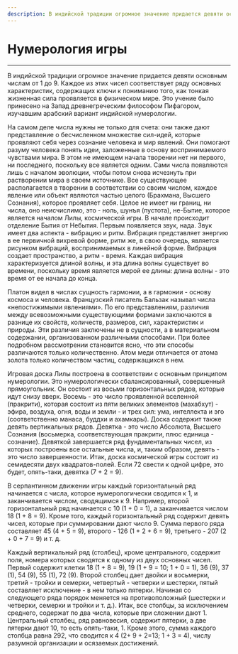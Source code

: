 ```yaml
---
description: В индийской традиции огромное значение придается девяти основным числам от 1 до 9. Каждое из этих чисел соответствует ряду основных характеристик, содержащих ключи к пониманию того, как тонкая жизненная сила проявляется в физическом мире.
---
```

# Нумерология игры 


---
В индийской традиции огромное значение придается девяти основным числам от 1 до 9. Каждое из этих чисел соответствует ряду основных характеристик, содержащих ключи к пониманию того, как тонкая жизненная сила проявляется в физическом мире. Это учение было принесено на Запад древнегреческим философом Пифагором, изучавшим арабский вариант индийской нумерологии. 

На самом деле числа нужны не только для счета: они также дают представление о бесчисленном множестве сил-идей, которые проявляют себя через сознание человека и мир явлений. Они помогают разуму человека понять идеи, заложенные в основу воспринимаемого чувствами мира. В этом не имеющем начала творении нет ни первого, ни последнего, поскольку все является одним. Сами числа появляются лишь с началом эволюции, чтобы потом снова исчезнуть при растворении мира в своем источнике. Все существующее располагается в творении в соответствии со своим числом, каждое явление или объект являются частью целого (Брахмана, Высшего Сознания), которое проявляет себя. Целое не имеет ни границ, ни числа, оно неисчислимо, это - ноль, шунъя (пустота), не-Бытие, которое является началом Лилы, космической игры. В начале происходит отделение Бытия от Небытия. Первым появляется звук, нада. Звук имеет два аспекта - вибрацию и ритм. Вибрация представляет энергию в ее первичной вихревой форме, ритм же, в свою очередь, является рисунком вибраций, воспринимаемых в линейной форме. Вибрация создает пространство, а ритм - время. Каждая вибрация характеризуется длиной волны, и эта длина волны существует во времени, поскольку время является мерой ее длины: длина волны - это время от ее начала до конца. 

Платон видел в числах сущность гармонии, а в гармонии - основу космоса и человека. Французский писатель Бальзак называл числа «непостижимыми явлениями». По его представлениям, различия между всевозможными существующими формами заключаются в разнице их свойств, количеств, размеров, сил, характеристик и природы. Эти различия заключены не в сущности, а в материальном содержании, организованном различными способами. При более подробном рассмотрении становится ясно, что эти способы различаются только количественно. Атом меди отличается от атома золота только количеством частиц, содержащихся в нем. 

Игровая доска Лилы построена в соответствии с основным принципом нумерологии. Это нумерологически сбалансированный, совершенный прямоугольник. Он состоит из восьми горизонтальных рядов, которые идут снизу вверх. Восемь - это число проявленной вселенной (пракрити), которая состоит из пяти великих элементов (махабхут) - эфира, воздуха, огня, воды и земли - и трех сил: ума, интеллекта и эго (соответственно манаса, буддхи и ахамкары). Доска содержит также девять вертикальных рядов. Девятка - это число Абсолюта, Высшего Сознания (восьмерка, соответствующая пракрити, плюс единица - сознание). Девяткой завершается ряд фундаментальных чисел, из которых построены все остальные числа, и, таким образом, девять - это число завершенности. Итак, доска космической игры состоит из семидесяти двух квадратов-полей. Если 72 свести к одной цифре, это будет, опять-таки, девятка (7 + 2 = 9). 

В серпантинном движении игры каждый горизонтальный ряд начинается с числа, которое нумерологически сводится к 1, и заканчивается числом, сводящимся к 9. Например, второй горизонтальный ряд начинается с 10 (1 + 0 = 1), а заканчивается числом 18 (1 + 8 = 9). Кроме того, каждый горизонтальный ряд содержит девять чисел, которые при суммировании дают число 9. Сумма первого ряда составляет 45 (4 + 5 = 9), второго - 126 (1 + 2 + 6 = 9), третьего - 207 (2 + 0 + 7 = 9) и т. д. 

Каждый вертикальный ряд (столбец), кроме центрального, содержит поля, номера которых сводятся к одному из двух основных чисел. Первый содержит клетки 18 (1 + 8 = 9), 19 (1 + 9 = 10; 1 + 0 = 1), 36 (9), 37 (1), 54 (9), 55 (1), 72 (9). Второй столбец дает двойки и восьмерки, третий - тройки и семерки, четвертый - четверки и шестерки, пятый составляет исключение - в нем только пятерки. Начиная со следующего ряда порядок меняется на противоположный (шестерки и четверки, семерки и тройки и т. д.). Итак, все столбцы, за исключением среднего, содержат по два числа, которые при сложении дают 1. Центральный столбец, ряд равновесия, содержит пятерки, а две пятерки дают 10, то есть опять-таки, 1. Кроме этого, сумма каждого столбца равна 292, что сводится к 4 (2+ 9 + 2=13; 1 + 3 = 4), числу разумной организации и осязаемых достижений.
